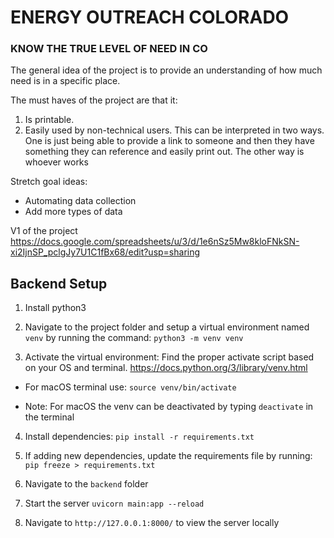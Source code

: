 # ENERGY OUTREACH COLORADO
### KNOW THE TRUE LEVEL OF NEED IN CO

The general idea of the project is to provide an understanding of how much need is in a specific place.

The must haves of the project are that it:

1. Is printable. 
2. Easily used by non-technical users. This can be interpreted in two ways. One is just being able to provide a link to someone and then they have something they can reference and easily print out. The other way is whoever works

Stretch goal ideas:
* Automating data collection
* Add more types of data

V1 of the project
https://docs.google.com/spreadsheets/u/3/d/1e6nSz5Mw8kloFNkSN-xi2IjnSP_pclgJy7U1C1fBx68/edit?usp=sharing

## Backend Setup
1. Install python3

2. Navigate to the project folder and setup a virtual environment named `venv` by running the command:
`python3 -m venv venv`

3. Activate the virtual environment:
Find the proper activate script based on your OS and terminal.  https://docs.python.org/3/library/venv.html

- For macOS terminal use: `source venv/bin/activate`

- Note: For macOS the venv can be deactivated by typing `deactivate` in the terminal

4. Install dependencies:
`pip install -r requirements.txt`

5. If adding new dependencies, update the requirements file by running:
`pip freeze > requirements.txt`

6. Navigate to the `backend` folder

7. Start the server
`uvicorn main:app --reload`

8. Navigate to `http://127.0.0.1:8000/` to view the server locally
